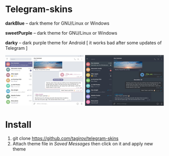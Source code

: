 # Telegram-skins

**darkBlue** – dark theme for GNU/Linux or Windows

**sweetPurple** – dark theme for GNU/Linux or Windows

**darky** – dark purple theme for Android [ it works bad after some updates of Telegram ]

![SweetPurple / DarkBlue](preview.jpg)

# Install

1. git clone https://github.com/tagirov/telegram-skins
2. Attach theme file in *Saved Messages* then click on it and apply new theme
